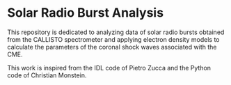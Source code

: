 # Solar Radio Burst Analysis 
This repository is dedicated to analyzing data of solar radio bursts obtained from the CALLISTO spectrometer and applying electron density models to calculate the parameters of the coronal shock waves associated with the CME. 

This work is inspired from the IDL code of Pietro Zucca and the Python code of Christian Monstein. 
